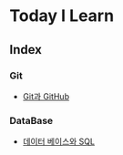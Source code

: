 # Today I Learn

## Index

### Git
* [Git과 GitHub](https://github.com/BangSungjoon/TIL/blob/master/GitWorkspace/GITreadme.md)

### DataBase
* [데이터 베이스와 SQL](https://github.com/BangSungjoon/TIL/blob/master/dbWorkspace/SQLreadme.md)